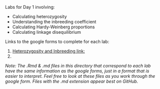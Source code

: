 Labs for Day 1 involving:
* Calculating heterozygosity
* Understanding the inbreeding coefficient
* Calculating Hardy-Weinberg proportions
* Calculating linkage disequilibrium

Links to the google forms to complete for each lab:
1. [Heterozygosity and Inbreeding link:](https://forms.gle/6mLWDx7Szf7p5mC7A)
2. 


*Note: The .Rmd & .md files in this directory that correspond to each lab have the same information as the google forms, just in a format that is easier to interpret. Feel free to look at these files as you work through the google form. Files with the .md extension appear best on GitHub.*
